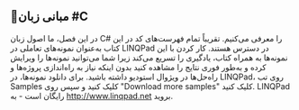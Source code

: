 ##  📝مبانی زبان #C
در این فصل، ما اصول زبان C# را معرفی می‌کنیم. تقریباً تمام فهرست‌های کد در این کتاب به‌عنوان نمونه‌های تعاملی در LINQPad در دسترس هستند. کار کردن با این نمونه‌ها به همراه کتاب، یادگیری را تسریع می‌کند زیرا شما می‌توانید نمونه‌ها را ویرایش کرده و به‌طور فوری نتایج را مشاهده کنید بدون اینکه نیاز به راه‌اندازی پروژه‌ها و راه‌حل‌ها در ویژوال استودیو داشته باشید. برای دانلود نمونه‌ها، در LINQPad، روی تب Samples کلیک کنید و سپس روی "Download more samples" کلیک کنید. LINQPad رایگان است - به http://www.linqpad.net بروید.
